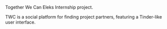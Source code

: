 Together We Can 
Eleks Internship project.

TWC is a social platform for finding project partners, featuring a Tinder-like user interface.
